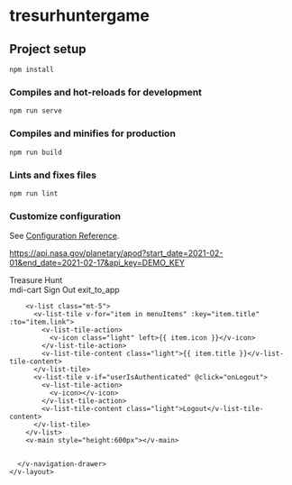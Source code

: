 # tresurhuntergame

## Project setup
```
npm install
```

### Compiles and hot-reloads for development
```
npm run serve
```

### Compiles and minifies for production
```
npm run build
```

### Lints and fixes files
```
npm run lint
```

### Customize configuration
See [Configuration Reference](https://cli.vuejs.org/config/).

https://api.nasa.gov/planetary/apod?start_date=2021-02-01&end_date=2021-02-17&api_key=DEMO_KEY

<v-app-bar :elevation="2">
    <v-app-bar-title class="text-uppercase">
      <router-link to="/" style="cursor: pointer">
        <span class="font-weight-light">Treasure</span>
        <span> Hunt</span>
      </router-link>
    </v-app-bar-title>
    <v-spacer></v-spacer>
    <div class="hidden-sm-and-down">
      <v-btn class="light" icon>
        <v-icon>mdi-cart</v-icon>
      </v-btn>
      <v-btn flat color="grey">
        <span>Sign Out</span>
        <v-icon right>exit_to_app</v-icon>
      </v-btn>
    </div>
     <template v-slot:prepend>
      <v-btn @click.stop="drawer = !drawer">
         <v-app-bar-nav-icon >
      </v-app-bar-nav-icon>
      </v-btn>     
    </template>
    <v-layout>
      <v-navigation-drawer image="https://cdn.vuetifyjs.com/images/backgrounds/bg-2.jpg" theme="dark" 
        v-model="drawer">
        <v-list nav>
          <v-list-item prepend-icon="mdi-email" title="Inbox" value="inbox"></v-list-item>
          <v-list-item prepend-icon="mdi-account-supervisor-circle" title="Supervisors"
            value="supervisors"></v-list-item>
          <v-list-item prepend-icon="mdi-clock-start" title="Clock-in" value="clockin"></v-list-item>
        </v-list>

        <v-list class="mt-5">
          <v-list-tile v-for="item in menuItems" :key="item.title" :to="item.link">
            <v-list-tile-action>
              <v-icon class="light" left>{{ item.icon }}</v-icon>
            </v-list-tile-action>
            <v-list-tile-content class="light">{{ item.title }}</v-list-tile-content>
          </v-list-tile>
          <v-list-tile v-if="userIsAuthenticated" @click="onLogout">
            <v-list-tile-action>
              <v-icon></v-icon>
            </v-list-tile-action>
            <v-list-tile-content class="light">Logout</v-list-tile-content>
          </v-list-tile>
        </v-list>
        <v-main style="height:600px"></v-main>


      </v-navigation-drawer>
    </v-layout>
    
  </v-app-bar>
  </template>

<script>
export default {
  data() {
    return {
      drawer: false
    }
  },

  computed: {
    menuItems() {
      let menuItems = [
        { icon: 'mdi-account', title: 'Sign up', link: '/signup' },
        { icon: 'mdi-lock_open', title: 'Sign in', link: '/signin' }
      ]
      if (this.userIsAuthenticated) {
        menuItems = [
          { icon: 'supervisor_account', title: 'View Meetups', link: '/meetups' },
          { icon: 'room', title: 'Organize Meetup', link: '/meetup/new' },
          { icon: 'person', title: 'Profile', link: '/profile' }
        ]
      }
      return menuItems
    },
  }
}
</script>
